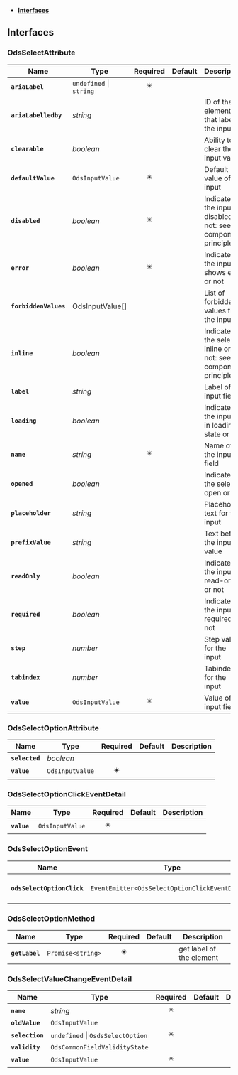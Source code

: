 * [**Interfaces**](#interfaces)

## Interfaces

### OdsSelectAttribute
|Name | Type | Required | Default | Description|
|---|---|:---:|---|---|
|**`ariaLabel`** | `undefined` \| `string` | ✴️ |  | |
|**`ariaLabelledby`** | _string_ |  |  | ID of the element that labels the input|
|**`clearable`** | _boolean_ |  |  | Ability to clear the input value|
|**`defaultValue`** | `OdsInputValue` | ✴️ |  | Default value of the input|
|**`disabled`** | _boolean_ | ✴️ |  | Indicates if the input is disabled or not: see component principles|
|**`error`** | _boolean_ | ✴️ |  | Indicates if the input shows error or not|
|**`forbiddenValues`** | OdsInputValue[] |  |  | List of forbidden values for the input|
|**`inline`** | _boolean_ |  |  | Indicates if the select is inline or not: see component principles|
|**`label`** | _string_ |  |  | Label of the input field|
|**`loading`** | _boolean_ |  |  | Indicates if the input is in loading state or not|
|**`name`** | _string_ | ✴️ |  | Name of the input field|
|**`opened`** | _boolean_ |  |  | Indicates if the select is open or not|
|**`placeholder`** | _string_ |  |  | Placeholder text for the input|
|**`prefixValue`** | _string_ |  |  | Text before the input value|
|**`readOnly`** | _boolean_ |  |  | Indicates if the input is read-only or not|
|**`required`** | _boolean_ |  |  | Indicates if the input is required or not|
|**`step`** | _number_ |  |  | Step value for the input|
|**`tabindex`** | _number_ |  |  | Tabindex for the input|
|**`value`** | `OdsInputValue` | ✴️ |  | Value of the input field|

### OdsSelectOptionAttribute
|Name | Type | Required | Default | Description|
|---|---|:---:|---|---|
|**`selected`** | _boolean_ |  |  | |
|**`value`** | `OdsInputValue` | ✴️ |  | |

### OdsSelectOptionClickEventDetail
|Name | Type | Required | Default | Description|
|---|---|:---:|---|---|
|**`value`** | `OdsInputValue` | ✴️ |  | |

### OdsSelectOptionEvent
|Name | Type | Required | Default | Description|
|---|---|:---:|---|---|
|**`odsSelectOptionClick`** | `EventEmitter<OdsSelectOptionClickEventDetail>` | ✴️ |  | the select value changed|

### OdsSelectOptionMethod
|Name | Type | Required | Default | Description|
|---|---|:---:|---|---|
|**`getLabel`** | `Promise<string>` | ✴️ |  | get label of the element|

### OdsSelectValueChangeEventDetail
|Name | Type | Required | Default | Description|
|---|---|:---:|---|---|
|**`name`** | _string_ | ✴️ |  | |
|**`oldValue`** | `OdsInputValue` |  |  | |
|**`selection`** | `undefined` \| `OsdsSelectOption` | ✴️ |  | |
|**`validity`** | `OdsCommonFieldValidityState` |  |  | |
|**`value`** | `OdsInputValue` | ✴️ |  | |